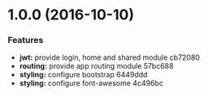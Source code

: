 <a name="1.0.0"></a>
# 1.0.0 (2016-10-10)


### Features

* **jwt:** provide login, home and shared module cb72080
* **routing:** provide app routing module 57bc688
* **styling:** configure bootstrap 6449ddd
* **styling:** configure font-awesome 4c496bc



